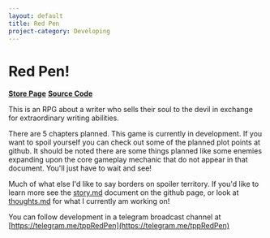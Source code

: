 ```yaml
---
layout: default
title: Red Pen
project-category: Developing
---
```


# Red Pen!

**[Store Page](http://thepaperpilot.itch.io/red-pen)**
**[Source Code](https://github.com/thepaperpilot/Red-Pen)**

This is an RPG about a writer who sells their soul to the devil in exchange for extraordinary writing abilities.

There are 5 chapters planned. This game is currently in development. If you want to spoil yourself you can check out some of the planned plot points at github. It should be noted there are some things planned like some enemies expanding upon the core gameplay mechanic that do not appear in that document. You'll just have to wait and see!

Much of what else I'd like to say borders on spoiler territory. If you'd like to learn more see the [story.md](https://github.com/thepaperpilot/Red-Pen/blob/master/story.md) document on the github page, or look at [thoughts.md](https://github.com/thepaperpilot/Red-Pen/blob/master/thoughts.md) for what I currently am working on!

You can follow development in a telegram broadcast channel at [https://telegram.me/tppRedPen](https://telegram.me/tppRedPen)
